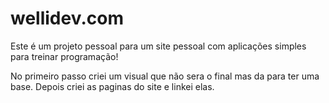# wellidev.com
Este é um projeto pessoal para um site pessoal com aplicações simples para treinar programação!

No primeiro passo criei um visual que não sera o final mas da para ter uma base. 
Depois criei as paginas do site e linkei elas.
